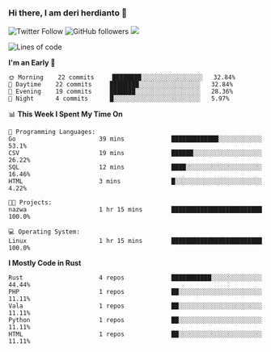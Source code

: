 ### Hi there, I am deri herdianto 👋
![Twitter Follow](https://img.shields.io/twitter/follow/deikatsuo?label=Follow)
![GitHub followers](https://img.shields.io/github/followers/deikatsuo?label=Follow&style=social)
![](https://visitor-badge.glitch.me/badge?page_id=deikatsuo.deikatsuo)

<!--
**deikatsuo/deikatsuo** is a ✨ _special_ ✨ repository because its `README.md` (this file) appears on your GitHub profile.

Here are some ideas to get you started:

- 🔭 I’m currently working on ...
- 🌱 I’m currently learning ...
- 👯 I’m looking to collaborate on ...
- 🤔 I’m looking for help with ...
- 💬 Ask me about ...
- 📫 How to reach me: ...
- 😄 Pronouns: ...
- ⚡ Fun fact: ...
-->

<!--START_SECTION:waka-->
![Lines of code](https://img.shields.io/badge/From%20Hello%20World%20I%27ve%20Written-224698%20lines%20of%20code-blue)

**I'm an Early 🐤** 

```text
🌞 Morning    22 commits     ████████░░░░░░░░░░░░░░░░░   32.84% 
🌆 Daytime    22 commits     ████████░░░░░░░░░░░░░░░░░   32.84% 
🌃 Evening    19 commits     ███████░░░░░░░░░░░░░░░░░░   28.36% 
🌙 Night      4 commits      █░░░░░░░░░░░░░░░░░░░░░░░░   5.97%

```


📊 **This Week I Spent My Time On** 

```text
💬 Programming Languages: 
Go                       39 mins             █████████████░░░░░░░░░░░░   53.1% 
CSV                      19 mins             ██████░░░░░░░░░░░░░░░░░░░   26.22% 
SQL                      12 mins             ████░░░░░░░░░░░░░░░░░░░░░   16.46% 
HTML                     3 mins              █░░░░░░░░░░░░░░░░░░░░░░░░   4.22%

🐱‍💻 Projects: 
nazwa                    1 hr 15 mins        █████████████████████████   100.0%

💻 Operating System: 
Linux                    1 hr 15 mins        █████████████████████████   100.0%

```

**I Mostly Code in Rust** 

```text
Rust                     4 repos             ███████████░░░░░░░░░░░░░░   44.44% 
PHP                      1 repos             ██░░░░░░░░░░░░░░░░░░░░░░░   11.11% 
Vala                     1 repos             ██░░░░░░░░░░░░░░░░░░░░░░░   11.11% 
Python                   1 repos             ██░░░░░░░░░░░░░░░░░░░░░░░   11.11% 
HTML                     1 repos             ██░░░░░░░░░░░░░░░░░░░░░░░   11.11%

```



<!--END_SECTION:waka-->
